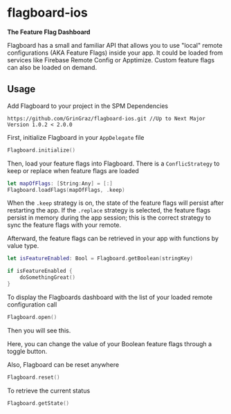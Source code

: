 # flagboard-ios
**The Feature Flag Dashboard**

Flagboard has a small and familiar API that allows you to use "local" remote configurations (AKA Feature Flags) inside your app.
It could be loaded from services like Firebase Remote Config or Apptimize. Custom feature flags can also be loaded on demand.

## Usage
Add Flagboard to your project in the SPM Dependencies

```
https://github.com/GrinGraz/flagboard-ios.git //Up to Next Major Version 1.0.2 < 2.0.0
```

First, initialize Flagboard in your `AppDelegate` file
```swift
Flagboard.initialize()
```

Then, load your feature flags into Flagboard. There is a `ConflicStrategy` to keep or replace when feature flags are loaded
```swift
let mapOfFlags: [String:Any] = [:]
Flagboard.loadFlags(mapOfFlags, .keep)
```
When the `.keep` strategy is on, the state of the feature flags will persist after restarting the app. If the `.replace` strategy is selected, the feature flags persist in memory during the app session; this is the correct strategy to sync the feature flags with your remote.

Afterward, the feature flags can be retrieved in your app with functions by value type.

```swift
let isFeatureEnabled: Bool = Flagboard.getBoolean(stringKey)

if isFeatureEnabled {
    doSomethingGreat()
}
```

To display the Flagboards dashboard with the list of your loaded remote configuration call
```swift
Flagboard.open()
```

Then you will see this.


Here, you can change the value of your Boolean feature flags through a toggle button.

Also, Flagboard can be reset anywhere
```swift
Flagboard.reset()
```

To retrieve the current status
```swift
Flagboard.getState()
```
